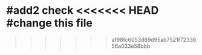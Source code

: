 #add2 check
<<<<<<< HEAD
#change this file
=======

>>>>>>> af98fc6053d89d95ab7521f7233656a033e58bbb
